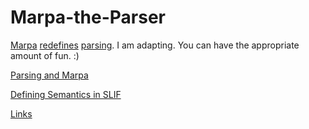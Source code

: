 ﻿Marpa-the-Parser
================

[Marpa](https://github.com/jeffreykegler/Marpa--R2) [redefines](http://savage.net.au/Perl-modules/html/marpa.papers/chapter2.html) [parsing](http://en.wikipedia.org/wiki/Parsing). I am adapting. You can have the appropriate amount of fun. :)

[Parsing and Marpa](https://github.com/rns/Marpa-the-Parser/blob/master/parsing-and-marpa.md)

[Defining Semantics in SLIF](https://github.com/rns/Marpa-the-Parser/blob/master/Defining-Semantics-in-SLIF.md)

[Links](https://github.com/rns/Marpa-the-Parser/blob/master/links.md)


